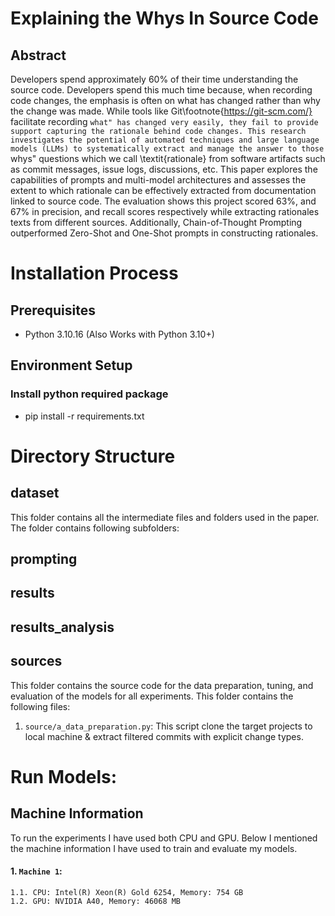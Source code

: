 # Explaining the Whys In Source Code

## Abstract
Developers spend approximately 60\% of their time understanding the source code. Developers spend this much time because, when recording code changes, the emphasis is often on what has changed rather than why the change was made. While tools like Git\footnote{https://git-scm.com/} facilitate recording ``what" has changed very easily, they fail to provide support capturing the rationale behind code changes. This research investigates the potential of automated techniques and large language models (LLMs) to systematically extract and manage the answer to those ``whys" questions which we call \textit{rationale} from software artifacts such as commit messages, issue logs, discussions, etc. This paper explores the capabilities of prompts and multi-model architectures and assesses the extent to which rationale can be effectively extracted from documentation linked to source code. The evaluation shows this project scored 63\%, and 67\% in precision, and recall scores respectively while extracting rationales texts from different sources. Additionally, Chain-of-Thought Prompting outperformed Zero-Shot and One-Shot prompts in constructing rationales.

# Installation Process

## Prerequisites
- Python 3.10.16 (Also Works with Python 3.10+)

## Environment Setup

### Install python required package
- pip install -r requirements.txt

# Directory Structure

## dataset
 This folder contains all the intermediate files and folders used in the paper. The folder contains following subfolders:
<!--1. ```dataset/annotation_data```: This folder contains the annotation data, i.e., all the comments for all the 356 issues with the annotated code assigned by human annotators.
2. ```dataset/issue_data```: This folder contains the issue title, summary, and meta-data information for the 356 issues.
3. ```solution_identification_data```: This folder contains the solution identification data, i.e., the issue comments labeled as either solution or non-solution and dataset split (prompt set, train set, and test set). -->

## prompting
<!-- This folder contains 10 prompts templates used for the prompting experiments. It also contains the generated prompts and responses for all the 10 prompts with all the 10 folds test dataset for three runs. -->

## results
<!-- This folder contains results of MLMs, PLMs, LLM-prompting, and LLM-fine-tuning experiments. -->

## results_analysis
<!-- This folder contains the ensembled models analysis and the results analysis across issue types and problems categories. -->

## sources
This folder contains the source code for the data preparation, tuning, and evaluation of the models for all experiments. This folder contains the following files:

1. ```source/a_data_preparation.py```: This script clone the target projects to local machine & extract filtered commits with explicit change types.
<!-- 2. ```b_preprocess_data.py```: This script preprocess the comment data to be used in MLMs experiments. 
3. ```c_generate_embeddings.py```: This script generate LM embeddings (Llama, GPT, BERT) to be used in MLMs experiments.
4. ```d_mlm_experiments.py```: This script run all MLMs and save the results to ```results/ml``` folder.
5. ```e_plm_experiments.py```: This script run all PLMs and save the results to ```results/plm``` folder.
6. ```f_llm_prompting_experiments.py```: This script run the LLM prompting experiments.
7. ```g_compute_metrics_for_prompting.py```: This script save the results to ```results/llm_prompting``` folder.
8. ```h_llm_fine_tuning_experiments.py```: This script run the LLM finetuning experiments and save results to ```results/llm_fine_tuning``` folder. -->

# Run Models:
<!-- 1. chmod +x solution_localization.sh

Provile User Permission to The solution_localization.sh File.

2. ./solution_localization.sh

Run solution_localization.sh  -->

## Machine Information
To run the experiments I have used both CPU and GPU. Below I mentioned the machine information I have used to train and evaluate my models.

#### 1. ```Machine 1```: 
    1.1. CPU: Intel(R) Xeon(R) Gold 6254, Memory: 754 GB
    1.2. GPU: NVIDIA A40, Memory: 46068 MB
